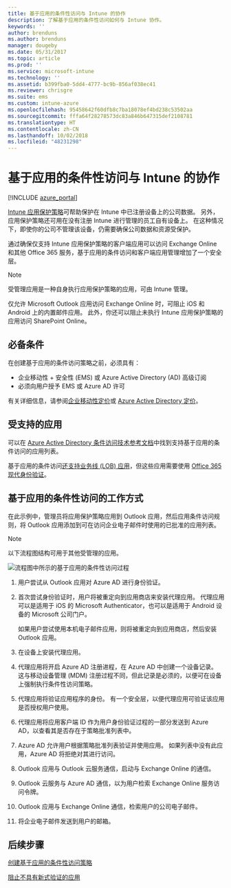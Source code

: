 ```yaml
---
title: 基于应用的条件性访问与 Intune 的协作
description: 了解基于应用的条件性访问如何与 Intune 协作。
keywords: ''
author: brenduns
ms.author: brenduns
manager: dougeby
ms.date: 05/31/2017
ms.topic: article
ms.prod: ''
ms.service: microsoft-intune
ms.technology: ''
ms.assetid: b399fba0-5dd4-4777-bc9b-856af038ec41
ms.reviewer: chrisgre
ms.suite: ems
ms.custom: intune-azure
ms.openlocfilehash: 95458642f60dfb8c7ba18078ef4bd238c53502aa
ms.sourcegitcommit: fffa64f28278573dc83a846b647315def2108781
ms.translationtype: HT
ms.contentlocale: zh-CN
ms.lasthandoff: 10/02/2018
ms.locfileid: "48231298"
---
```

# <a name="app-based-conditional-access-with-intune"></a>基于应用的条件性访问与 Intune 的协作

[!INCLUDE [azure_portal](./includes/azure_portal.md)]

[Intune 应用保护策略](app-protection-policy.md)可帮助保护在 Intune 中已注册设备上的公司数据。 另外，应用保护策略还可用在没有注册 Intune 进行管理的员工自有设备上。 在这种情况下，即使你的公司不管理该设备，仍需要确保公司数据和资源受保护。

通过确保仅支持 Intune 应用保护策略的客户端应用可以访问 Exchange Online 和其他 Office 365 服务，基于应用的条件访问和客户端应用管理增加了一个安全层。

> [!NOTE]
> 受管理应用是一种自身执行应用保护策略的应用，可由 Intune 管理。

仅允许 Microsoft Outlook 应用访问 Exchange Online 时，可阻止 iOS 和 Android 上的内置邮件应用。 此外，你还可以阻止未执行 Intune 应用保护策略的应用访问 SharePoint Online。

## <a name="prerequisites"></a>必备条件
在创建基于应用的条件访问策略之前，必须具有：

- 企业移动性 + 安全性 (EMS) 或 Azure Active Directory (AD) 高级订阅
- 必须向用户授予 EMS 或 Azure AD 许可

有关详细信息，请参阅[企业移动性定价](https://www.microsoft.com/cloud-platform/enterprise-mobility-pricing)或 [Azure Active Directory 定价](https://azure.microsoft.com/pricing/details/active-directory/)。

## <a name="supported-apps"></a>受支持的应用

可以在 [Azure Active Directory 条件访问技术参考文档](https://docs.microsoft.com/azure/active-directory/active-directory-conditional-access-technical-reference)中找到支持基于应用的条件访问的应用列表。

基于应用的条件访问[还支持业务线 (LOB) 应用](app-modern-authentication-block.md)，但这些应用需要使用 [Office 365 现代身份验证](https://support.office.com/article/Using-Office-365-modern-authentication-with-Office-clients-776c0036-66fd-41cb-8928-5495c0f9168a)。 

## <a name="how-app-based-conditional-access-works"></a>基于应用的条件性访问的工作方式

在此示例中，管理员将应用保护策略应用到 Outlook 应用，然后应用条件访问规则，将 Outlook 应用添加到可在访问企业电子邮件时使用的已批准的应用列表。

> [!NOTE]
> 以下流程图结构可用于其他受管理的应用。

![流程图中所示的基于应用的条件性访问过程](./media/ca-intune-common-ways-3.png)

1. 用户尝试从 Outlook 应用对 Azure AD 进行身份验证。

2. 首次尝试身份验证时，用户将被重定向到应用商店来安装代理应用。 代理应用可以是适用于 iOS 的 Microsoft Authenticator，也可以是适用于 Android 设备的 Microsoft 公司门户。

   如果用户尝试使用本机电子邮件应用，则将被重定向到应用商店，然后安装 Outlook 应用。

3. 在设备上安装代理应用。

4. 代理应用将开启 Azure AD 注册进程，在 Azure AD 中创建一个设备记录。 这与移动设备管理 (MDM) 注册过程不同，但此记录是必须的，以便可在设备上强制执行条件性访问策略。

5. 代理应用将验证应用程序的身份。 有一个安全层，以便代理应用可验证该应用是否授权用户使用。

6. 代理应用将应用客户端 ID 作为用户身份验证过程的一部分发送到 Azure AD，以查看其是否存在于策略批准列表中。

7. Azure AD 允许用户根据策略批准列表验证并使用应用。 如果列表中没有此应用，Azure AD 将拒绝对其进行访问。

8. Outlook 应用与 Outlook 云服务通信，启动与 Exchange Online 的通信。

9. Outlook 云服务与 Azure AD 通信，以为用户检索 Exchange Online 服务访问令牌。

10. Outlook 应用与 Exchange Online 通信，检索用户的公司电子邮件。

11. 将企业电子邮件发送到用户的邮箱。

## <a name="next-steps"></a>后续步骤
[创建基于应用的条件性访问策略](app-based-conditional-access-intune-create.md)

[阻止不具有新式验证的应用](app-modern-authentication-block.md)
